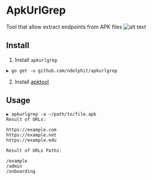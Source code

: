 # ApkUrlGrep
Tool that allow extract endpoints from APK files
![alt text](https://i.ibb.co/V3nFRwJ/image-2020-05-06-21-30-30.png)

## Install
1) Install `apkurlgrep`
```
▶ go get -u github.com/ndelphit/apkurlgrep
```
2) Install [apktool](https://ibotpeaches.github.io/Apktool/install/)


## Usage


```
▶ apkurlgrep -a ~/path/to/file.apk
Result of URLs:

https://example.com
https://example.net
https://example.edu

Result of URLs Paths:

/example
/admin
/onboarding
```
